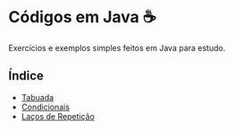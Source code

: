 # Códigos em Java ☕

Exercícios e exemplos simples feitos em Java para estudo.

## Índice

- [Tabuada](./🧮Tabuada/.java)
- [Condicionais](./Condicionais/IfElse.java)
- [Laços de Repetição](./Loops/WhileFor.java)
